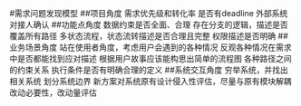 #需求问题发现模型
##项目角度
需求优先级和转化率
是否有deadline
外部系统对接人确认
##功能点角度
数据约束是否全面、合理
存在分支的逻辑，描述是否覆盖所有路径
多状态流程，状态流转描述是否合理且完整
权限描述是否明确
##业务场景角度
站在使用者角度，考虑用户会遇到的各种情况
反观各种情况在需求中是否都能找到应对描述
根据用户故事应该能构思出简单的流程图
各种路径之间的约束关系
执行条件是否有明确合理的定义
##系统交互角度
穷举系统，并找出相关系统
划分系统边界
新方案对系统原有设计侵入性评估，尽量与原有模块解耦
改动必要性，改动量评估


